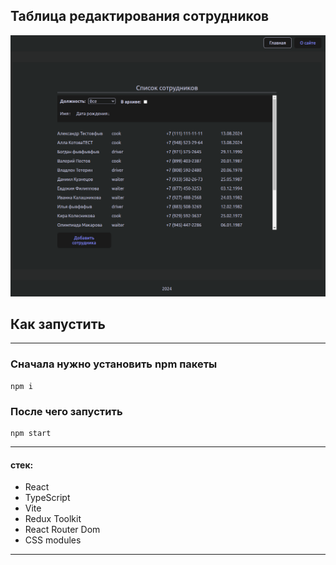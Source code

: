 ## Таблица редактирования сотрудников

![alt text](image.png)

## Как запустить

---

### Сначала нужно установить npm пакеты

```
npm i
```

### После чего запустить

```
npm start
```

---

#### стек:

- React
- TypeScript
- Vite
- Redux Toolkit
- React Router Dom
- CSS modules

---
